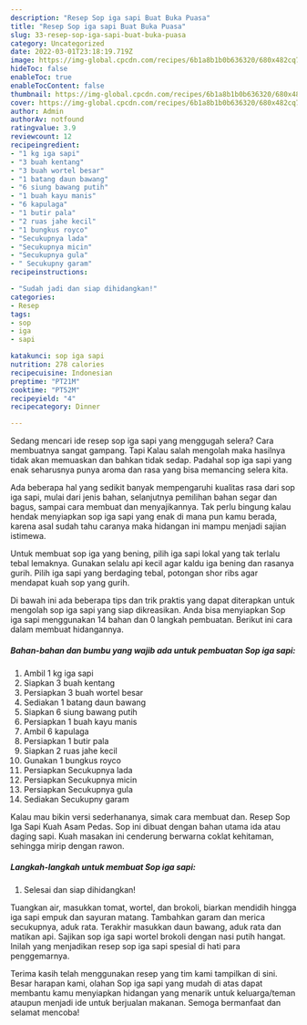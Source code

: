 ```yaml
---
description: "Resep Sop iga sapi Buat Buka Puasa"
title: "Resep Sop iga sapi Buat Buka Puasa"
slug: 33-resep-sop-iga-sapi-buat-buka-puasa
category: Uncategorized
date: 2022-03-01T23:18:19.719Z
image: https://img-global.cpcdn.com/recipes/6b1a8b1b0b636320/680x482cq70/sop-iga-sapi-foto-resep-utama.jpg
hideToc: false
enableToc: true
enableTocContent: false
thumbnail: https://img-global.cpcdn.com/recipes/6b1a8b1b0b636320/680x482cq70/sop-iga-sapi-foto-resep-utama.jpg
cover: https://img-global.cpcdn.com/recipes/6b1a8b1b0b636320/680x482cq70/sop-iga-sapi-foto-resep-utama.jpg
author: Admin
authorAv: notfound
ratingvalue: 3.9
reviewcount: 12
recipeingredient:
- "1 kg iga sapi"
- "3 buah kentang"
- "3 buah wortel besar"
- "1 batang daun bawang"
- "6 siung bawang putih"
- "1 buah kayu manis"
- "6 kapulaga"
- "1 butir pala"
- "2 ruas jahe kecil"
- "1 bungkus royco"
- "Secukupnya lada"
- "Secukupnya micin"
- "Secukupnya gula"
- " Secukupny garam"
recipeinstructions:

- "Sudah jadi dan siap dihidangkan!"
categories:
- Resep
tags:
- sop
- iga
- sapi

katakunci: sop iga sapi 
nutrition: 278 calories
recipecuisine: Indonesian
preptime: "PT21M"
cooktime: "PT52M"
recipeyield: "4"
recipecategory: Dinner

---
```



Sedang mencari ide resep sop iga sapi yang menggugah selera? Cara membuatnya sangat gampang. Tapi Kalau salah mengolah maka hasilnya tidak akan memuaskan dan bahkan tidak sedap. Padahal sop iga sapi yang enak seharusnya punya aroma dan rasa yang bisa memancing selera kita.


Ada beberapa hal yang sedikit banyak mempengaruhi kualitas rasa dari sop iga sapi, mulai dari jenis bahan, selanjutnya pemilihan bahan segar dan bagus, sampai cara membuat dan menyajikannya. Tak perlu bingung kalau hendak menyiapkan sop iga sapi yang enak di mana pun kamu berada, karena asal sudah tahu caranya maka hidangan ini mampu menjadi sajian istimewa.

Untuk membuat sop iga yang bening, pilih iga sapi lokal yang tak terlalu tebal lemaknya. Gunakan selalu api kecil agar kaldu iga bening dan rasanya gurih. Pilih iga sapi yang berdaging tebal, potongan shor ribs agar mendapat kuah sop yang gurih.


Di bawah ini ada beberapa tips dan trik praktis yang dapat diterapkan untuk mengolah sop iga sapi yang siap dikreasikan. Anda bisa menyiapkan Sop iga sapi menggunakan 14 bahan dan 0 langkah pembuatan. Berikut ini cara dalam membuat hidangannya.

<!--inarticleads1-->

##### Bahan-bahan dan bumbu yang wajib ada untuk pembuatan Sop iga sapi:

1. Ambil 1 kg iga sapi
1. Siapkan 3 buah kentang
1. Persiapkan 3 buah wortel besar
1. Sediakan 1 batang daun bawang
1. Siapkan 6 siung bawang putih
1. Persiapkan 1 buah kayu manis
1. Ambil 6 kapulaga
1. Persiapkan 1 butir pala
1. Siapkan 2 ruas jahe kecil
1. Gunakan 1 bungkus royco
1. Persiapkan Secukupnya lada
1. Persiapkan Secukupnya micin
1. Persiapkan Secukupnya gula
1. Sediakan  Secukupny garam


Kalau mau bikin versi sederhananya, simak cara membuat dan. Resep Sop Iga Sapi Kuah Asam Pedas. Sop ini dibuat dengan bahan utama ida atau daging sapi. Kuah masakan ini cenderung berwarna coklat kehitaman, sehingga mirip dengan rawon. 

<!--inarticleads2-->

##### Langkah-langkah untuk membuat Sop iga sapi:


1. Selesai dan siap dihidangkan!

Tuangkan air, masukkan tomat, wortel, dan brokoli, biarkan mendidih hingga iga sapi empuk dan sayuran matang. Tambahkan garam dan merica secukupnya, aduk rata. Terakhir masukkan daun bawang, aduk rata dan matikan api. Sajikan sop iga sapi wortel brokoli dengan nasi putih hangat. Inilah yang menjadikan resep sop iga sapi spesial di hati para penggemarnya. 

Terima kasih telah menggunakan resep yang tim kami tampilkan di sini. Besar harapan kami, olahan Sop iga sapi yang mudah di atas dapat membantu kamu menyiapkan hidangan yang menarik untuk keluarga/teman ataupun menjadi ide untuk berjualan makanan. Semoga bermanfaat dan selamat mencoba!
